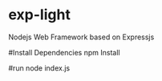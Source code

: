 # exp-light
Nodejs Web Framework based on Expressjs


#Install Dependencies
npm Install

#run
node index.js